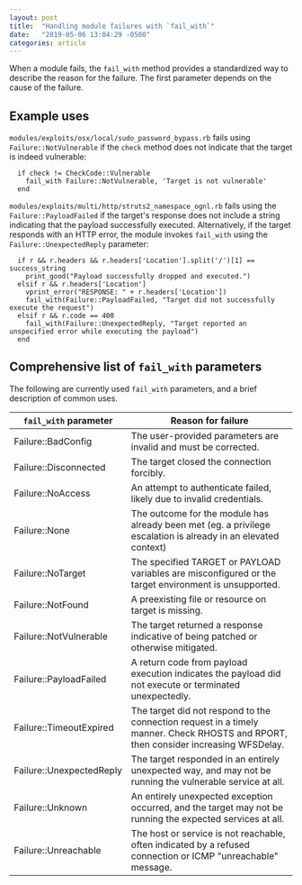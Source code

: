 ```yaml
---
layout: post
title:  "Handling module failures with `fail_with`"
date:   "2019-05-06 13:04:29 -0500"
categories: article
---
```


When a module fails, the `fail_with` method provides a standardized way to describe the reason for the failure.  The first parameter depends on the cause of the failure.

## Example uses

`modules/exploits/osx/local/sudo_password_bypass.rb` fails using `Failure::NotVulnerable` if the `check` method does not indicate that the target is indeed vulnerable:
```
  if check != CheckCode::Vulnerable
    fail_with Failure::NotVulnerable, 'Target is not vulnerable'
  end
```

`modules/exploits/multi/http/struts2_namespace_ognl.rb` fails using the `Failure::PayloadFailed` if the target's response does not include a string indicating that the payload successfully executed.  Alternatively, if the target responds with an HTTP error, the module invokes `fail_with` using the `Failure::UnexpectedReply` parameter:
```
  if r && r.headers && r.headers['Location'].split('/')[1] == success_string
    print_good("Payload successfully dropped and executed.")
  elsif r && r.headers['Location']
    vprint_error("RESPONSE: " + r.headers['Location'])
    fail_with(Failure::PayloadFailed, "Target did not successfully execute the request")
  elsif r && r.code == 400
    fail_with(Failure::UnexpectedReply, "Target reported an unspecified error while executing the payload")
  end
```

## Comprehensive list of `fail_with` parameters

The following are currently used `fail_with` parameters, and a brief description of common uses.

| `fail_with` parameter    | Reason for failure                                                    |
|--------------------------|-----------------------------------------------------------------------|
| Failure::BadConfig       | The user-provided parameters are invalid and must be corrected.       |
| Failure::Disconnected    | The target closed the connection forcibly.                            |
| Failure::NoAccess        | An attempt to authenticate failed, likely due to invalid credentials. |
| Failure::None            | The outcome for the module has already been met (eg. a privilege escalation is already in an elevated context) |
| Failure::NoTarget        | The specified TARGET or PAYLOAD variables are misconfigured or the target environment is unsupported. |
| Failure::NotFound        | A preexisting file or resource on target is missing.                  |
| Failure::NotVulnerable   | The target returned a response indicative of being patched or otherwise mitigated. |
| Failure::PayloadFailed   | A return code from payload execution indicates the payload did not execute or terminated unexpectedly. |
| Failure::TimeoutExpired  | The target did not respond to the connection request in a timely manner.  Check RHOSTS and RPORT, then consider increasing WFSDelay. |
| Failure::UnexpectedReply | The target responded in an entirely unexpected way, and may not be running the vulnerable service at all. |
| Failure::Unknown         | An entirely unexpected exception occurred, and the target may not be running the expected services at all. |
| Failure::Unreachable     | The host or service is not reachable, often indicated by a refused connection or ICMP "unreachable" message. |